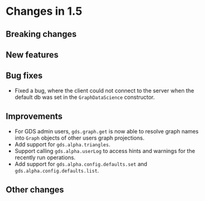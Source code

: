 # Changes in 1.5


## Breaking changes


## New features


## Bug fixes

* Fixed a bug, where the client could not connect to the server when the default db was set in the `GraphDataScience` constructor.


## Improvements

* For GDS admin users, `gds.graph.get` is now able to resolve graph names into `Graph` objects of other users graph projections.
* Add support for `gds.alpha.triangles`.
* Support calling `gds.alpha.userLog` to access hints and warnings for the recently run operations.
* Add support for `gds.alpha.config.defaults.set` and `gds.alpha.config.defaults.list`.

## Other changes

